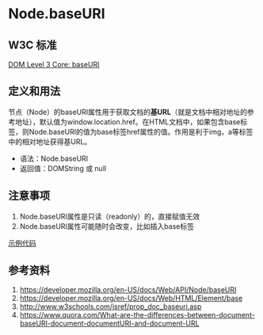 # Node.baseURI

## W3C 标准
[DOM Level 3 Core: baseURI](https://www.w3.org/TR/DOM-Level-3-Core/core.html#Node3-baseURI)

## 定义和用法
节点（Node）的baseURI属性用于获取文档的**基URL**（就是文档中相对地址的参考地址），默认值为window.location.href。在HTML文档中，如果包含base标签，则Node.baseURI的值为base标签href属性的值。作用是利于img，a等标签中的相对地址获得基URL。

- 语法：Node.baseURI
- 返回值：DOMString 或 null


## 注意事项
1. Node.baseURI属性是只读（readonly）的，直接赋值无效
2. Node.baseURI属性可能随时会改变，比如插入base标签

[示例代码](./baseURI.html)

## 参考资料
1. https://developer.mozilla.org/en-US/docs/Web/API/Node/baseURI
2. https://developer.mozilla.org/en-US/docs/Web/HTML/Element/base
3. http://www.w3schools.com/jsref/prop_doc_baseuri.asp
4. https://www.quora.com/What-are-the-differences-between-document-baseURI-document-documentURI-and-document-URL
